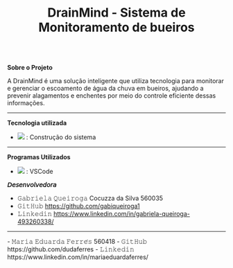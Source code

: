 <h1 align="center">DrainMind - Sistema de Monitoramento de bueiros</h1>
<br>
<br>

**Sobre o Projeto**  

A DrainMind é uma solução inteligente que utiliza tecnologia para monitorar e gerenciar o escoamento de água da chuva em bueiros, ajudando a prevenir alagamentos e enchentes por meio do controle eficiente dessas informações.

<hr>

**Tecnologia utilizada**  

- <img src="https://skillicons.dev/icons?i=py" />  : Construção do sistema
  
<hr>

**Programas Utilizados**

- <img src="https://skillicons.dev/icons?i=vscode" />   : VSCode

**𝘋𝘦𝘴𝘦𝘯𝘷𝘰𝘭𝘷𝘦𝘥𝘰𝘳𝘢**

- 𝙶𝚊𝚋𝚛𝚒𝚎𝚕𝚊 𝚀𝚞𝚎𝚒𝚛𝚘𝚐𝚊 Cocuzza da Silva      560035
- 𝙶𝚒𝚝𝙷𝚞𝚋    https://github.com/gabiqueiroga1
- 𝙻𝚒𝚗𝚔𝚎𝚍𝚒𝚗   https://www.linkedin.com/in/gabriela-queiroga-493260338/
<hr>
- 𝙼𝚊𝚛𝚒𝚊 𝙴𝚍𝚞𝚊𝚛𝚍𝚊 𝙵𝚎𝚛𝚛𝚎́𝚜   560418
- 𝙶𝚒𝚝𝙷𝚞𝚋    https://github.com/dudaferres
- 𝙻𝚒𝚗𝚔𝚎𝚍𝚒𝚗   https://www.linkedin.com/in/mariaeduardaferres/


